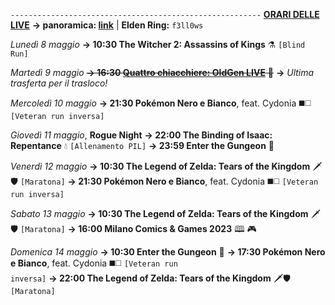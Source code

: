 <code>--------------------------------------------------------</code>
<b><u>ORARI DELLE LIVE</u></b>
<b>→ panoramica: <a href="https://trello.com/b/iKwdSGf3/sabaku">link</a></b> | <b>Elden Ring:</b> <code>f3ll0ws</code>

<i>Lunedì 8 maggio</i>
<b>→ 10:30 The Witcher 2: Assassins of Kings</b> ⚗️ <code>[Blind Run]</code>

<i>Martedì 9 maggio</i>
<s><b>→ 16:30 <a href="https://www.twitch.tv/oldgenproject">Quattro chiacchiere: OldGen LIVE</a></b> 💬</s>
<b>→</b> <i>Ultima trasferta per il trasloco!</i>

<i>Mercoledì 10 maggio</i>
<b>→ 21:30 Pokémon Nero e Bianco</b>, feat. Cydonia ◼️◻️ <code>[Veteran run inversa]</code>

<i>Giovedì 11 maggio</i>, <b>Rogue Night</b>
<b>→ 22:00 The Binding of Isaac: Repentance</b> 💧 <code>[Allenamento PIL]</code>
<b>→ 23:59 Enter the Gungeon</b> 🔫

<i>Venerdì 12 maggio</i>
<b>→ 10:30 The Legend of Zelda: Tears of the Kingdom</b> 🗡️🛡️ <code>[Maratona]</code>
<b>→ 21:30 Pokémon Nero e Bianco</b>, feat. Cydonia ◼️◻️ <code>[Veteran run inversa]</code>

<i>Sabato 13 maggio</i>
<b>→ 10:30 The Legend of Zelda: Tears of the Kingdom</b> 🗡️🛡️ <code>[Maratona]</code>
<b>→ 16:00 Milano Comics & Games 2023</b> 🕮 🎮

<i>Domenica 14 maggio</i>
<b>→ 10:30 Enter the Gungeon</b> 🔫
<b>→ 17:30 Pokémon Nero e Bianco</b>, feat. Cydonia ◼️◻️ <code>[Veteran run inversa]</code>
<b>→ 22:00 The Legend of Zelda: Tears of the Kingdom</b> 🗡️🛡️ <code>[Maratona]</code>

